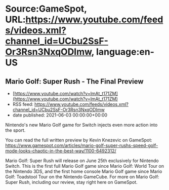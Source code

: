# Source:GameSpot, URL:https://www.youtube.com/feeds/videos.xml?channel_id=UCbu2SsF-Or3Rsn3NxqODImw, language:en-US

## Mario Golf: Super Rush - The Final Preview
 - [https://www.youtube.com/watch?v=lmAt_t171ZM](https://www.youtube.com/watch?v=lmAt_t171ZM)
 - RSS feed: https://www.youtube.com/feeds/videos.xml?channel_id=UCbu2SsF-Or3Rsn3NxqODImw
 - date published: 2021-06-03 00:00:00+00:00

Nintendo's new Mario Golf game for Switch injects even more action into the sport.

You can read the full written preview by Kevin Knezevic on GameSpot: https://www.gamespot.com/articles/mario-golf-super-rushs-speed-golf-mode-looks-chaotic-in-the-best-way/1100-6492312/

Mario Golf: Super Rush will release on June 25th exclusively for Nintendo Switch. This is the first full Mario Golf game since Mario Golf: World Tour on the Nintendo 3DS, and the first home console Mario Golf game since Mario Golf: Toadstool Tour on the Nintendo GameCube. For more on Mario Golf: Super Rush, including our review, stay right here on GameSpot.

